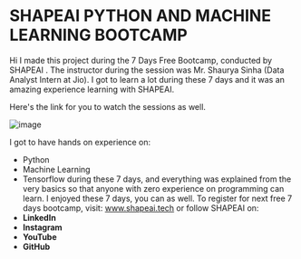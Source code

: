 # SHAPEAI PYTHON AND MACHINE LEARNING BOOTCAMP
Hi I made this project during the 7 Days Free Bootcamp, conducted by SHAPEAI . The instructor during the session was Mr. Shaurya Sinha (Data Analyst Intern at Jio). I got to learn a lot during these 7 days and it was an amazing experience learning with SHAPEAI.

Here's the link for you to watch the sessions as well.

![image](https://user-images.githubusercontent.com/84664712/193406825-23418665-68d3-4474-a0e2-d915e877b44a.png)

I got to have hands on experience on:

- Python
- Machine Learning
- Tensorflow
during these 7 days, and everything was explained from the very basics so that anyone with zero experience on programming can learn. I enjoyed these 7 days, you can as well. To register for next free 7 days bootcamp, visit: www.shapeai.tech or follow SHAPEAI on:
- **LinkedIn**
- **Instagram**
- **YouTube**
- **GitHub**
